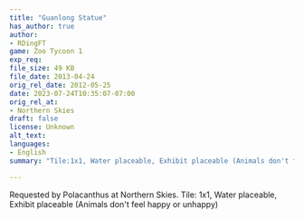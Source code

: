 ```yaml
---
title: "Guanlong Statue"
has_author: true
author: 
- RDingFT
game: Zoo Tycoon 1
exp_req: 
file_size: 49 KB
file_date: 2013-04-24
orig_rel_date: 2012-05-25
date: 2023-07-24T10:35:07-07:00
orig_rel_at: 
- Northern Skies
draft: false
license: Unknown
alt_text: 
languages:
- English
summary: "Tile:1x1, Water placeable, Exhibit placeable (Animals don't feel happy or unhappy)"

---
```


Requested by Polacanthus at Northern Skies. Tile: 1x1, Water placeable, Exhibit placeable (Animals don't feel happy or unhappy)